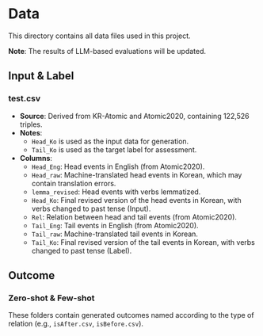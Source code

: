 # Data

This directory contains all data files used in this project.

**Note**: The results of LLM-based evaluations will be updated.

## Input & Label

### test.csv
- **Source**: Derived from KR-Atomic and Atomic2020, containing 122,526 triples.
- **Notes**:
  - `Head_Ko` is used as the input data for generation.
  - `Tail_Ko` is used as the target label for assessment.
- **Columns**:
  - `Head_Eng`: Head events in English (from Atomic2020).
  - `Head_raw`: Machine-translated head events in Korean, which may contain translation errors.
  - `lemma_revised`: Head events with verbs lemmatized.
  - `Head_Ko`: Final revised version of the head events in Korean, with verbs changed to past tense (Input).
  - `Rel`: Relation between head and tail events (from Atomic2020).
  - `Tail_Eng`: Tail events in English (from Atomic2020).
  - `Tail_raw`: Machine-translated tail events in Korean.
  - `Tail_Ko`: Final revised version of the tail events in Korean, with verbs changed to past tense (Label).

## Outcome

### Zero-shot & Few-shot
These folders contain generated outcomes named according to the type of relation (e.g., `isAfter.csv`, `isBefore.csv`).
